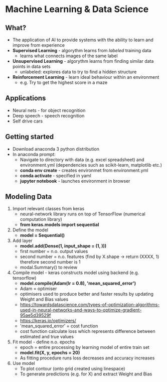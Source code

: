 # Machine Learning & Data Science
## What?
* The application of AI to provide systems with the ability to learn and improve from experience
* **Supervised Learning** - algorythm learns from *labeled* training data
    * learns what connects images of the same label
* **Unsupervised Learning** - algorythm learns from finding similar data points in data sets
    * unlabeled: explores data to try to find a hidden structure
* **Reinforcement Learning** - learn ideal behaviour within an environment
    * e.g. Try to get the highest score in a maze
## Applications
* Neural nets - for object recognition
* Deep speech - speech recognition
* Self drive cars
## Getting started
* Download anaconda 3 python distribution
* In anaconda prompt:
    * Navigate to directory with data (e.g. excel spreadsheet) and environment.yml (dependencies such as scikit-learn, matplotlib etc.)
    * **conda env create** - creates environmet from environment.yml
    * **conda activate <env-name>** - specified in yaml
    * **jupyter notebook** - launches environment in browser
## Modeling Data
1. Import relevant classes from keras
    * neural-network library runs on top of TensorFlow (numerical computation library)
    * **from keras.models import sequential**
2. Define the model
    * **model = Sequential()**
3. Add layer
    * **model.add(Dense(1, input_shape = (1, )))**
    * first number = n.o. output values
    * second number = n.o. features (find by X.shape -> return (XXXX, 1) therefore second number is 1
    * modal.Summary() to review
4. Compile model - keras constructs model using backend (e.g. tensorflow)
    * **model.compile(Adam(lr = 0.8), 'mean_squared_error')**
    * Adam = optimiser 
    * optimisers used to produce better and faster results by updating Weight and Bias values
    * https://towardsdatascience.com/types-of-optimization-algorithms-used-in-neural-networks-and-ways-to-optimize-gradient-95ae5d39529f
    * https://keras.io/optimizers/
    * 'mean_squared_error' = cost function
    * cost function calculate loss which represents difference between estimated and true values
5. Fit model - define n.o. epochs
    * epoch = entire processing by learning model of entire train set
    * **model.fit(X, y, epochs = 20)**
    * As fitting procedure runs loss decreases and accuracy increases
6. Use model
    * To plot contour (onto grid created using linespace)
    * To generate predictions (e.g. for X) and extract Weight and Bias
